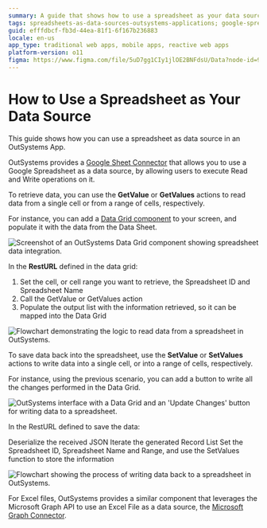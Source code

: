 ```yaml
---
summary: A guide that shows how to use a spreadsheet as your data source in an OutSystems App.
tags: spreadsheets-as-data-sources-outsystems-applications; google-spreadsheet-as-data-source-outsystems-applications;
guid: efffdbcf-fb3d-44ea-81f1-6f167b236883
locale: en-us
app_type: traditional web apps, mobile apps, reactive web apps
platform-version: o11
figma: https://www.figma.com/file/5uD7gg1CIy1jlOE2BNFdsU/Data?node-id=942:270
---
```


# How to Use a Spreadsheet as Your Data Source

This guide shows how you can use a spreadsheet as data source in an OutSystems App.

OutSystems provides a [Google Sheet Connector](https://www.outsystems.com/forge/component-overview/3058/google-sheets-connector) that allows you to use a Google Spreadsheet as a data source, by allowing users to execute Read and Write operations on it.

To retrieve data, you can use the **GetValue** or **GetValues** actions to read data from a single cell or from a range of cells, respectively.

For instance, you can add a [Data Grid component](https://www.outsystems.com/forge/component-overview/5554/data-grid) to your screen, and populate it with the data from the Data Sheet.

![Screenshot of an OutSystems Data Grid component showing spreadsheet data integration.](images/outsystems-spreadsheet-data-source-read-example.png "OutSystems Data Grid Component Populated with Spreadsheet Data")

In the **RestURL** defined in the data grid:

1. Set the cell, or cell range you want to retrieve, the Spreadsheet ID and Spreadsheet Name
1. Call the GetValue or GetValues action
1. Populate the output list with the information retrieved, so it can be mapped into the Data Grid

![Flowchart demonstrating the logic to read data from a spreadsheet in OutSystems.](images/reading-spreadsheet-as-data-source-outsystems-logic-example.png "OutSystems Logic for Reading Data from a Spreadsheet")


To save data back into the spreadsheet, use the **SetValue** or **SetValues** actions to write data into a single cell, or into a range of cells, respectively.

For instance, using the previous scenario, you can add a button to write all the changes performed in the Data Grid.

![OutSystems interface with a Data Grid and an 'Update Changes' button for writing data to a spreadsheet.](images/outsystems-spreadsheet-data-source-write-example.png "OutSystems Data Grid with Update Button")

In the RestURL defined to save the data:

Deserialize the received JSON
Iterate the generated Record List
Set the Spreadsheet ID, Spreadsheet Name and Range, and use the SetValues function to store the information

![Flowchart showing the process of writing data back to a spreadsheet in OutSystems.](images/writing-spreadsheet-as-data-source-outsystems-logic-example.png "OutSystems Logic for Writing Data to a Spreadsheet")


For Excel files, OutSystems provides a similar component that leverages the Microsoft Graph API to use an Excel File as a data source, the [Microsoft Graph Connector](https://www.outsystems.com/forge/component-overview/5552/microsoft-graph-connector).
